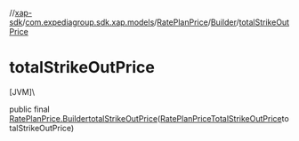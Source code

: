 //[xap-sdk](../../../../index.md)/[com.expediagroup.sdk.xap.models](../../index.md)/[RatePlanPrice](../index.md)/[Builder](index.md)/[totalStrikeOutPrice](total-strike-out-price.md)

# totalStrikeOutPrice

[JVM]\

public final [RatePlanPrice.Builder](index.md)[totalStrikeOutPrice](total-strike-out-price.md)([RatePlanPriceTotalStrikeOutPrice](../../-rate-plan-price-total-strike-out-price/index.md)totalStrikeOutPrice)
